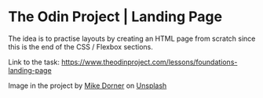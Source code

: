 # The Odin Project | Landing Page

The idea is to practise layouts by creating an HTML page from scratch
since this is the end of the CSS / Flexbox sections.

Link to the task:
https://www.theodinproject.com/lessons/foundations-landing-page

Image in the project
by <a href="https://unsplash.com/@dorner?utm_content=creditCopyText&utm_medium=referral&utm_source=unsplash">
Mike Dorner</a>
on <a href="https://unsplash.com/photos/sf_1ZDA1YFw?utm_content=creditCopyText&utm_medium=referral&utm_source=unsplash">
Unsplash</a>
  